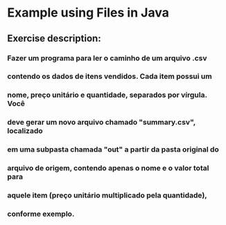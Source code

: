 # Example using Files in Java

## Exercise description:

### Fazer um programa para ler o caminho de um arquivo .csv
###    contendo os dados de itens vendidos. Cada item possui um
###    nome, preço unitário e quantidade, separados por vírgula. Você
###    deve gerar um novo arquivo chamado "summary.csv", localizado
###    em uma subpasta chamada "out" a partir da pasta original do
###    arquivo de origem, contendo apenas o nome e o valor total para
###    aquele item (preço unitário multiplicado pela quantidade),
###    conforme exemplo.

